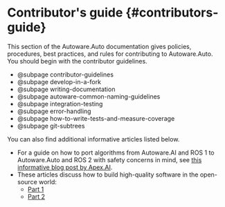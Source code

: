 Contributor's guide {#contributors-guide}
======

This section of the Autoware.Auto documentation gives policies, procedures, best practices, and rules for contributing to Autoware.Auto.
You should begin with the contributor guidelines.

- @subpage contributor-guidelines
- @subpage develop-in-a-fork
- @subpage writing-documentation
- @subpage autoware-common-naming-guidelines
- @subpage integration-testing
- @subpage error-handling
- @subpage how-to-write-tests-and-measure-coverage
- @subpage git-subtrees

You can also find additional informative articles listed below.

- For a guide on how to port algorithms from Autoware.AI and ROS 1 to Autoware.Auto and ROS 2 with safety concerns in mind, see [this informative blog post by Apex.AI](https://www.apex.ai/post/porting-algorithms-from-ros-1-to-ros-2).
- These articles discuss how to build high-quality software in the open-source world:
  - [Part 1](https://www.apex.ai/post/building-safe-algorithms-in-the-open-part-1-design)
  - [Part 2](https://www.apex.ai/post/building-safe-algorithms-in-the-open-part-2-implementation)
